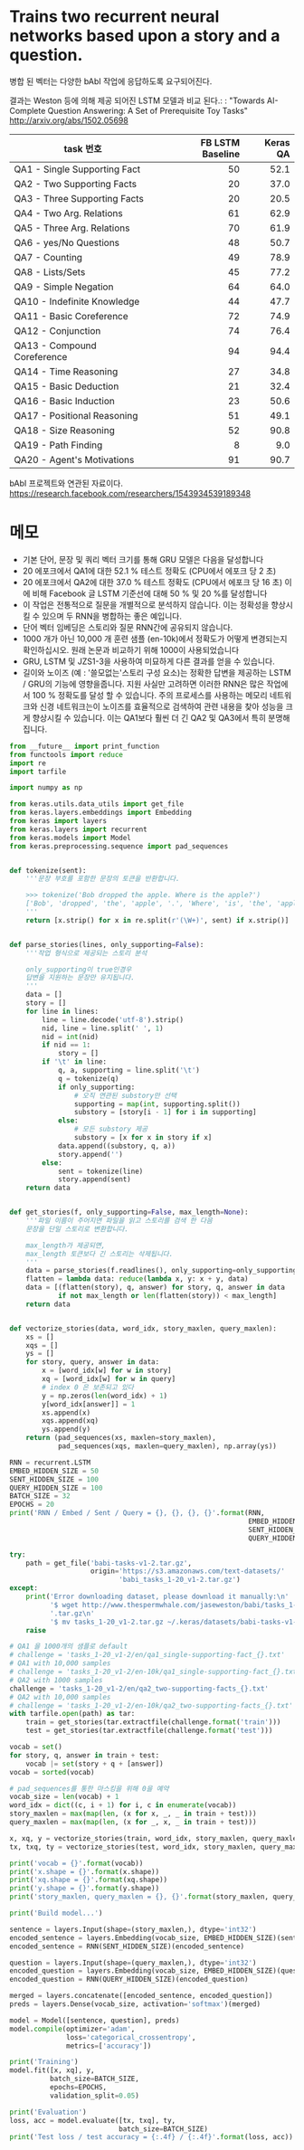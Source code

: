 # Trains two recurrent neural networks based upon a story and a question.


병합 된 벡터는 다양한 bAbI 작업에 응답하도록 요구되어진다.

결과는 Weston 등에 의해 제공 되어진 LSTM 모델과 비교 된다.: : "Towards AI-Complete Question Answering: A Set of Prerequisite Toy Tasks" http://arxiv.org/abs/1502.05698


| task 번호 |FB LSTM Baseline|Keras QA|
| ----- | ----: | --------------: |
| QA1 - Single Supporting Fact | 50 | 52.1 |
| QA2 - Two Supporting Facts | 20 | 37.0 |
| QA3 - Three Supporting Facts | 20 | 20.5 |
| QA4 - Two Arg. Relations | 61 | 62.9 |
| QA5 - Three Arg. Relations | 70 | 61.9 |
| QA6 - yes/No Questions | 48 | 50.7 |
| QA7 - Counting | 49 | 78.9 |
| QA8 - Lists/Sets | 45 | 77.2 |
| QA9 - Simple Negation | 64 | 64.0 |
| QA10 - Indefinite Knowledge | 44 | 47.7 |
| QA11 - Basic Coreference | 72 | 74.9 |
| QA12 - Conjunction | 74 | 76.4 |
| QA13 - Compound Coreference | 94 | 94.4 |
| QA14 - Time Reasoning | 27 | 34.8 |
| QA15 - Basic Deduction | 21 | 32.4 |
| QA16 - Basic Induction | 23 | 50.6 |
| QA17 - Positional Reasoning | 51 | 49.1 |
| QA18 - Size Reasoning | 52 | 90.8 |
| QA19 - Path Finding | 8 | 9.0 |
| QA20 - Agent's Motivations | 91 | 90.7 |

bAbI 프로젝트와 연관된 자료이다.
https://research.facebook.com/researchers/1543934539189348  

# 메모
* 기본 단어, 문장 및 쿼리 벡터 크기를 통해 GRU 모델은 다음을 달성합니다
* 20 에포크에서 QA1에 대한 52.1 % 테스트 정확도 (CPU에서 에포크 당 2 초)
* 20 에포크에서 QA2에 대한 37.0 % 테스트 정확도 (CPU에서 에포크 당 16 초) 이에 비해 Facebook 글 LSTM 기준선에 대해 50 % 및 20 %를 달성합니다
* 이 작업은 전통적으로 질문을 개별적으로 분석하지 않습니다. 이는 정확성을 향상시킬 수 있으며 두 RNN을 병합하는 좋은 예입니다.
* 단어 벡터 임베딩은 스토리와 질문 RNN간에 공유되지 않습니다.
* 1000 개가 아닌 10,000 개 훈련 샘플 (en-10k)에서 정확도가 어떻게 변경되는지 확인하십시오. 원래 논문과 비교하기 위해 1000이 사용되었습니다
* GRU, LSTM 및 JZS1-3을 사용하여 미묘하게 다른 결과를 얻을 수 있습니다.
* 길이와 노이즈 (예 : '쓸모없는'스토리 구성 요소)는 정확한 답변을 제공하는 LSTM / GRU의 기능에 영향을줍니다. 지원 사실만 고려하면 이러한 RNN은 많은 작업에서 100 % 정확도를 달성 할 수 있습니다. 주의 프로세스를 사용하는 메모리 네트워크와 신경 네트워크는이 노이즈를 효율적으로 검색하여 관련 내용을 찾아 성능을 크게 향상시킬 수 있습니다. 이는 QA1보다 훨씬 더 긴 QA2 및 QA3에서 특히 분명해집니다.

```python
from __future__ import print_function
from functools import reduce
import re
import tarfile

import numpy as np

from keras.utils.data_utils import get_file
from keras.layers.embeddings import Embedding
from keras import layers
from keras.layers import recurrent
from keras.models import Model
from keras.preprocessing.sequence import pad_sequences


def tokenize(sent):
    '''문장 부호를 포함한 문장의 토큰을 반환합니다.

    >>> tokenize('Bob dropped the apple. Where is the apple?')
    ['Bob', 'dropped', 'the', 'apple', '.', 'Where', 'is', 'the', 'apple', '?']
    '''
    return [x.strip() for x in re.split(r'(\W+)', sent) if x.strip()]


def parse_stories(lines, only_supporting=False):
    '''작업 형식으로 제공되는 스토리 분석

    only_supporting이 true인경우 
    답변을 지원하는 문장만 유지됩니다.
    '''
    data = []
    story = []
    for line in lines:
        line = line.decode('utf-8').strip()
        nid, line = line.split(' ', 1)
        nid = int(nid)
        if nid == 1:
            story = []
        if '\t' in line:
            q, a, supporting = line.split('\t')
            q = tokenize(q)
            if only_supporting:
                # 오직 연관된 substory만 선택
                supporting = map(int, supporting.split())
                substory = [story[i - 1] for i in supporting]
            else:
                # 모든 substory 제공
                substory = [x for x in story if x]
            data.append((substory, q, a))
            story.append('')
        else:
            sent = tokenize(line)
            story.append(sent)
    return data


def get_stories(f, only_supporting=False, max_length=None):
    '''파일 이름이 주어지면 파일을 읽고 스토리를 검색 한 다음
    문장을 단일 스토리로 변환합니다.

    max_length가 제공되면, 
    max_length 토큰보다 긴 스토리는 삭제됩니다.
    '''
    data = parse_stories(f.readlines(), only_supporting=only_supporting)
    flatten = lambda data: reduce(lambda x, y: x + y, data)
    data = [(flatten(story), q, answer) for story, q, answer in data
            if not max_length or len(flatten(story)) < max_length]
    return data


def vectorize_stories(data, word_idx, story_maxlen, query_maxlen):
    xs = []
    xqs = []
    ys = []
    for story, query, answer in data:
        x = [word_idx[w] for w in story]
        xq = [word_idx[w] for w in query]
        # index 0 은 보존되고 있다
        y = np.zeros(len(word_idx) + 1)
        y[word_idx[answer]] = 1
        xs.append(x)
        xqs.append(xq)
        ys.append(y)
    return (pad_sequences(xs, maxlen=story_maxlen),
            pad_sequences(xqs, maxlen=query_maxlen), np.array(ys))

RNN = recurrent.LSTM
EMBED_HIDDEN_SIZE = 50
SENT_HIDDEN_SIZE = 100
QUERY_HIDDEN_SIZE = 100
BATCH_SIZE = 32
EPOCHS = 20
print('RNN / Embed / Sent / Query = {}, {}, {}, {}'.format(RNN,
                                                           EMBED_HIDDEN_SIZE,
                                                           SENT_HIDDEN_SIZE,
                                                           QUERY_HIDDEN_SIZE))

try:
    path = get_file('babi-tasks-v1-2.tar.gz',
                    origin='https://s3.amazonaws.com/text-datasets/'
                           'babi_tasks_1-20_v1-2.tar.gz')
except:
    print('Error downloading dataset, please download it manually:\n'
          '$ wget http://www.thespermwhale.com/jaseweston/babi/tasks_1-20_v1-2'
          '.tar.gz\n'
          '$ mv tasks_1-20_v1-2.tar.gz ~/.keras/datasets/babi-tasks-v1-2.tar.gz')
    raise

# QA1 을 1000개의 샘플로 default
# challenge = 'tasks_1-20_v1-2/en/qa1_single-supporting-fact_{}.txt'
# QA1 with 10,000 samples
# challenge = 'tasks_1-20_v1-2/en-10k/qa1_single-supporting-fact_{}.txt'
# QA2 with 1000 samples
challenge = 'tasks_1-20_v1-2/en/qa2_two-supporting-facts_{}.txt'
# QA2 with 10,000 samples
# challenge = 'tasks_1-20_v1-2/en-10k/qa2_two-supporting-facts_{}.txt'
with tarfile.open(path) as tar:
    train = get_stories(tar.extractfile(challenge.format('train')))
    test = get_stories(tar.extractfile(challenge.format('test')))

vocab = set()
for story, q, answer in train + test:
    vocab |= set(story + q + [answer])
vocab = sorted(vocab)

# pad_sequences를 통한 마스킹을 위해 0을 예약
vocab_size = len(vocab) + 1
word_idx = dict((c, i + 1) for i, c in enumerate(vocab))
story_maxlen = max(map(len, (x for x, _, _ in train + test)))
query_maxlen = max(map(len, (x for _, x, _ in train + test)))

x, xq, y = vectorize_stories(train, word_idx, story_maxlen, query_maxlen)
tx, txq, ty = vectorize_stories(test, word_idx, story_maxlen, query_maxlen)

print('vocab = {}'.format(vocab))
print('x.shape = {}'.format(x.shape))
print('xq.shape = {}'.format(xq.shape))
print('y.shape = {}'.format(y.shape))
print('story_maxlen, query_maxlen = {}, {}'.format(story_maxlen, query_maxlen))

print('Build model...')

sentence = layers.Input(shape=(story_maxlen,), dtype='int32')
encoded_sentence = layers.Embedding(vocab_size, EMBED_HIDDEN_SIZE)(sentence)
encoded_sentence = RNN(SENT_HIDDEN_SIZE)(encoded_sentence)

question = layers.Input(shape=(query_maxlen,), dtype='int32')
encoded_question = layers.Embedding(vocab_size, EMBED_HIDDEN_SIZE)(question)
encoded_question = RNN(QUERY_HIDDEN_SIZE)(encoded_question)

merged = layers.concatenate([encoded_sentence, encoded_question])
preds = layers.Dense(vocab_size, activation='softmax')(merged)

model = Model([sentence, question], preds)
model.compile(optimizer='adam',
              loss='categorical_crossentropy',
              metrics=['accuracy'])

print('Training')
model.fit([x, xq], y,
          batch_size=BATCH_SIZE,
          epochs=EPOCHS,
          validation_split=0.05)

print('Evaluation')
loss, acc = model.evaluate([tx, txq], ty,
                           batch_size=BATCH_SIZE)
print('Test loss / test accuracy = {:.4f} / {:.4f}'.format(loss, acc))
```

